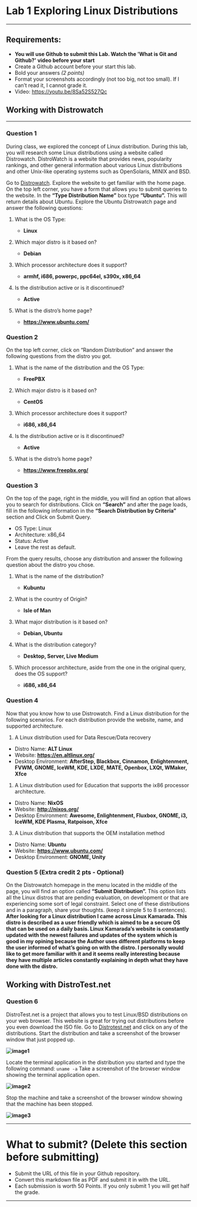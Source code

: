 # Lab 1 Exploring Linux Distributions
---
## Requirements:
* **You will use Github to submit this Lab. Watch the 'What is Git and Github?' video before your start**
* Create a Github account before your start this lab.
* Bold your answers *(2 points)*
* Format your screenshots accordingly (not too big, not too small). If I can’t read it, I cannot grade it.
* Video: https://youtu.be/8Sa52S527Qc


## Working with Distrowatch
---
### Question 1
During class, we explored the concept of Linux distribution. During this lab, you will research some Linux distributions using a website called Distrowatch. DistroWatch is a website that provides news, popularity rankings, and other general information about various Linux distributions and other Unix-like operating systems such as OpenSolaris, MINIX and BSD. 

Go to [Distrowatch](https://distrowatch.com/). Explore the website to get familiar with the home page. On the top left corner, you have a form that allows you to submit queries to the website. In the **“Type Distribution Name”** box type **“Ubuntu”.**  This will return details about Ubuntu. Explore the Ubuntu Distrowatch page and answer the following questions:

1. What is the OS Type: 
   * **Linux**

2. Which major distro is it based on?  
   * **Debian**
   
3. Which processor architecture does it support?  
   * **armhf, i686, powerpc, ppc64el, s390x, x86_64**

4. Is the distribution active or is it discontinued?  
   * **Active**

5. What is the distro’s home page?  
   * **https://www.ubuntu.com/**

### Question 2
On the top left corner, click on “Random Distribution” and answer the following questions from the distro you got.
1. What is the name of the distribution and the OS Type: 
   * **FreePBX**

2. Which major distro is it based on?  
   * **CentOS**
   
3. Which processor architecture does it support?  
   * **i686, x86_64**

4. Is the distribution active or is it discontinued?  
   * **Active**

5. What is the distro’s home page?  
   * **https://www.freepbx.org/**

### Question 3
On the top of the page, right in the middle, you will find an option that allows you to search for distributions. 
Click on **“Search”** and after the page loads, fill in the following information in the **“Search Distribution by Criteria”** section and Click on Submit Query.
* OS Type: Linux
* Architecture: x86_64
* Status: Active
* Leave the rest as default.

From the query results, choose any distribution and answer the following question about the distro you chose.

1. What is the name of the distribution? 
   * **Kubuntu**
  
2. What is the country of Origin?
   * **Isle of Man**
  
3. What major distribution is it based on?
   * **Debian, Ubuntu**

4. What is the distribution category?
   * **Desktop, Server, Live Medium**
  
5. Which processor architecture, aside from the one in the original query, does the OS support?
   * **i686, x86_64**

### Question 4
Now that you know how to use Distrowatch. Find a Linux distribution for the following scenarios. For each distribution provide the website, name, and supported architecture.

1. A Linux distribution used for Data Rescue/Data recovery
* Distro Name: **ALT Linux**
* Website: **https://en.altlinux.org/**
* Desktop Environment: **AfterStep, Blackbox, Cinnamon, Enlightenment, FVWM, GNOME, IceWM, KDE, LXDE, MATE, Openbox, LXQt, WMaker, Xfce**

1. A Linux distribution used for Education that supports the ix86 processor architecture.
* Distro Name: **NixOS**
* Website: **http://nixos.org/**
* Desktop Environment: **Awesome, Enlightenment, Fluxbox, GNOME, i3, IceWM, KDE Plasma, Ratpoison, Xfce**

3. A Linux distribution that supports the OEM installation method
* Distro Name: **Ubuntu**
* Website: **https://www.ubuntu.com/**
* Desktop Environment: **GNOME, Unity**

### Question 5 (Extra credit 2 pts - Optional)
On the Distrowatch homepage in the menu located in the middle of the page, you will find an option called **“Submit Distribution”.** This option lists all the Linux distros that are pending evaluation, on development or that are experiencing some sort of legal constraint.  Select one of these distributions and in a paragraph, share your thoughts. (keep it simple 5 to 8 sentences).
**After looking for a Linux distribution I came across Linux Kamarada. This distro is described as a user friendly which is aimed to be a secure OS that can be used on a daily basis. Linux Kamarada’s website is constantly updated with the newest failures and updates of the system which is good in my opining because the Author uses different platforms to keep the user informed of what’s going on with the distro. I personally would like to get more familiar with it and it seems really interesting because they have multiple articles constantly explaining in depth what they have done with the distro.**


## Working with DistroTest.net
### Question 6
DistroTest.net is a project that allows you to test Linux/BSD distributions on your web browser. This website is great for trying out distributions before you even download the ISO file. Go to [Distrotest.net](https://distrotest.net/) and click on any of the distributions. Start the distribution and take a screenshot of the browser window that just popped up.

**![image1](image1.png)**

Locate the terminal application in the distribution you started and type the following command: `uname -a` Take a screenshot of the browser window showing the terminal application open.

**![image2](image2.png)**

Stop the machine and take a screenshot of the browser window showing that the machine has been stopped.

**![image3](image3.png)**


---
# What to submit? (Delete this section before submitting)
* Submit the URL of this file in your Github repository. 
* Convert this markdown file as PDF and submit it in with the URL.
* Each submission is worth 50 Points. If you only submit 1 you will get half the grade.
---